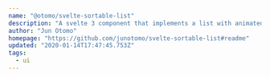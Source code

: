 ```yaml
---
name: "@otomo/svelte-sortable-list"
description: "A svelte 3 component that implements a list with animated drag-n-drop functionality."
author: "Jun Otomo"
homepage: "https://github.com/junotomo/svelte-sortable-list#readme"
updated: "2020-01-14T17:47:45.753Z"
tags: 
  - ui
---
```

